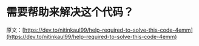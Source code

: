 # 需要帮助来解决这个代码？

原文：[https://dev.to/nitinkaul99/help-required-to-solve-this-code-4emm](https://dev.to/nitinkaul99/help-required-to-solve-this-code-4emm)
